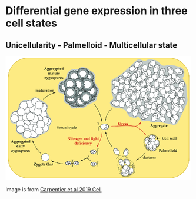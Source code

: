 # Differential gene expression in three cell states

## Unicellularity - Palmelloid - Multicellular state <br>


![Social behavior in response to stress in Chlamydomonas](social_stress.png)

Image is from [Carpentier et al 2019 Cell](https://pubmed.ncbi.nlm.nih.gov/31652831/)